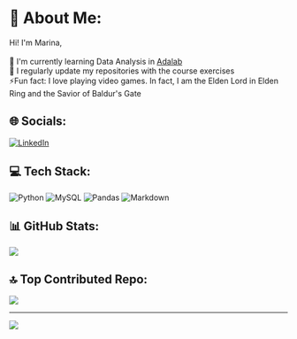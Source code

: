 # 💫 About Me:
Hi! I'm Marina,<br><br>🌱 I'm currently learning Data Analysis in [Adalab](https://github.com/Adalab)<br>📝 I regularly update my repositories with the course exercises<br>⚡Fun fact: I love playing video games. In fact, I am the Elden Lord in Elden Ring and the Savior of Baldur's Gate

## 🌐 Socials:
[![LinkedIn](https://img.shields.io/badge/LinkedIn-%230077B5.svg?logo=linkedin&logoColor=white)](https://linkedin.com/in/marinaescobarperez) 

## 💻 Tech Stack:
![Python](https://img.shields.io/badge/python-3670A0?style=for-the-badge&logo=python&logoColor=ffdd54) ![MySQL](https://img.shields.io/badge/mysql-%2300000f.svg?style=for-the-badge&logo=mysql&logoColor=white) ![Pandas](https://img.shields.io/badge/pandas-%23150458.svg?style=for-the-badge&logo=pandas&logoColor=white) ![Markdown](https://img.shields.io/badge/markdown-%23000000.svg?style=for-the-badge&logo=markdown&logoColor=white)

## 📊 GitHub Stats:
![](https://github-readme-streak-stats.herokuapp.com/?user=marinaescobar&theme=dracula&hide_border=false)<br/>

## 🔝 Top Contributed Repo:
![](https://github-contributor-stats.vercel.app/api?username=marinaescobar&limit=5&theme=dracula&combine_all_yearly_contributions=true)

---
[![](https://visitcount.itsvg.in/api?id=marinaescobar&icon=0&color=5)](https://visitcount.itsvg.in) 
